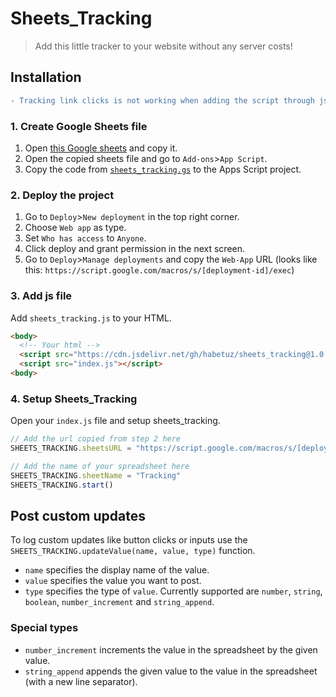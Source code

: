 # Sheets_Tracking

> Add this little tracker to your website without any server costs!

## Installation

``` diff
- Tracking link clicks is not working when adding the script through jsdelivr!
```

### 1. Create Google Sheets file

1. Open [this Google sheets](https://docs.google.com/spreadsheets/d/138qLZNoickrhUjsVePpv-xgFBD7p0JMgv-JWefqZdyI/edit?usp=sharing) and copy it.
2. Open the copied sheets file and go to `Add-ons`>`App Script`.
3. Copy the code from [`sheets_tracking.gs`](https://github.com/habetuz/Sheets_Tracking/blob/v1.0.2/sheets_tracking.gs) to the Apps Script project.

### 2. Deploy the project

1. Go to `Deploy`>`New deployment` in the top right corner.
2. Choose `Web app` as type.
3. Set `Who has access` to `Anyone`.
4. Click deploy and grant permission in the next screen.
5. Go to `Deploy`>`Manage deployments` and copy the `Web-App` URL (looks like this: `https://script.google.com/macros/s/[deployment-id]/exec`)

### 3. Add js file

Add `sheets_tracking.js` to your HTML.

``` html
<body>
  <!-- Your html -->
  <script src="https://cdn.jsdelivr.net/gh/habetuz/sheets_tracking@1.0.2/sheets_tracking.js"></script>
  <script src="index.js"></script>
<body>
```

### 4. Setup Sheets_Tracking

Open your `index.js` file and setup sheets_tracking.

``` js
// Add the url copied from step 2 here
SHEETS_TRACKING.sheetsURL = "https://script.google.com/macros/s/[deployment-id]/exec"

// Add the name of your spreadsheet here
SHEETS_TRACKING.sheetName = "Tracking"
SHEETS_TRACKING.start()
```

## Post custom updates

To log custom updates like button clicks or inputs use the `SHEETS_TRACKING.updateValue(name, value, type)` function.

- `name` specifies the display name of the value.
- `value` specifies the value you want to post.
- `type` specifies the type of `value`. Currently supported are `number`, `string`, `boolean`, `number_increment` and `string_append`.

### Special types

- `number_increment` increments the value in the spreadsheet by the given value.
- `string_append` appends the given value to the value in the spreadsheet (with a new line separator).
